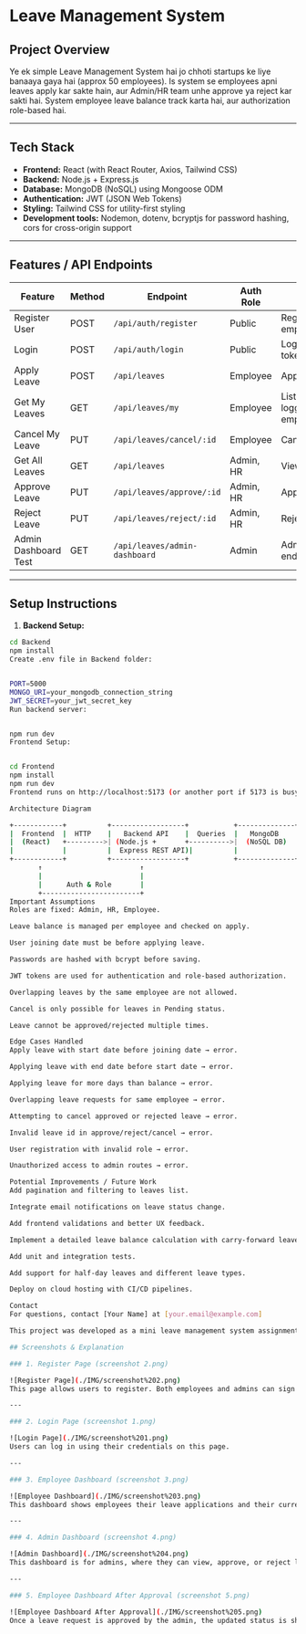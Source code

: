 # Leave Management System

## Project Overview

Ye ek simple Leave Management System hai jo chhoti startups ke liye banaaya gaya hai (approx 50 employees). Is system se employees apni leaves apply kar sakte hain, aur Admin/HR team unhe approve ya reject kar sakti hai. System employee leave balance track karta hai, aur authorization role-based hai.

---

## Tech Stack

- **Frontend:** React (with React Router, Axios, Tailwind CSS)
- **Backend:** Node.js + Express.js
- **Database:** MongoDB (NoSQL) using Mongoose ODM
- **Authentication:** JWT (JSON Web Tokens)
- **Styling:** Tailwind CSS for utility-first styling
- **Development tools:** Nodemon, dotenv, bcryptjs for password hashing, cors for cross-origin support

---

## Features / API Endpoints

| Feature              | Method | Endpoint                      | Auth Role | Description                       |
| -------------------- | ------ | ----------------------------- | --------- | --------------------------------- |
| Register User        | POST   | `/api/auth/register`          | Public    | Register employee/admin/hr        |
| Login                | POST   | `/api/auth/login`             | Public    | Login and get JWT token           |
| Apply Leave          | POST   | `/api/leaves`                 | Employee  | Apply for leave                   |
| Get My Leaves        | GET    | `/api/leaves/my`              | Employee  | List leaves of logged in employee |
| Cancel My Leave      | PUT    | `/api/leaves/cancel/:id`      | Employee  | Cancel own leave                  |
| Get All Leaves       | GET    | `/api/leaves`                 | Admin, HR | View all leaves                   |
| Approve Leave        | PUT    | `/api/leaves/approve/:id`     | Admin, HR | Approve a leave                   |
| Reject Leave         | PUT    | `/api/leaves/reject/:id`      | Admin, HR | Reject a leave                    |
| Admin Dashboard Test | GET    | `/api/leaves/admin-dashboard` | Admin     | Admin-only test endpoint          |

---

## Setup Instructions

1. **Backend Setup:**

```bash
cd Backend
npm install
Create .env file in Backend folder:


PORT=5000
MONGO_URI=your_mongodb_connection_string
JWT_SECRET=your_jwt_secret_key
Run backend server:


npm run dev
Frontend Setup:


cd Frontend
npm install
npm run dev
Frontend runs on http://localhost:5173 (or another port if 5173 is busy)

Architecture Diagram

+------------+          +------------------+           +--------------+
|  Frontend  |  HTTP    |   Backend API    |  Queries  |   MongoDB    |
|  (React)   +--------->| (Node.js +       +---------->|  (NoSQL DB)  |
|            |          |  Express REST API)|          |              |
+------------+          +------------------+           +--------------+
       ↑                        ↑
       |                        |
       |      Auth & Role       |
       +------------------------+
Important Assumptions
Roles are fixed: Admin, HR, Employee.

Leave balance is managed per employee and checked on apply.

User joining date must be before applying leave.

Passwords are hashed with bcrypt before saving.

JWT tokens are used for authentication and role-based authorization.

Overlapping leaves by the same employee are not allowed.

Cancel is only possible for leaves in Pending status.

Leave cannot be approved/rejected multiple times.

Edge Cases Handled
Apply leave with start date before joining date → error.

Applying leave with end date before start date → error.

Applying leave for more days than balance → error.

Overlapping leave requests for same employee → error.

Attempting to cancel approved or rejected leave → error.

Invalid leave id in approve/reject/cancel → error.

User registration with invalid role → error.

Unauthorized access to admin routes → error.

Potential Improvements / Future Work
Add pagination and filtering to leaves list.

Integrate email notifications on leave status change.

Add frontend validations and better UX feedback.

Implement a detailed leave balance calculation with carry-forward leaves.

Add unit and integration tests.

Add support for half-day leaves and different leave types.

Deploy on cloud hosting with CI/CD pipelines.

Contact
For questions, contact [Your Name] at [your.email@example.com]

This project was developed as a mini leave management system assignment to demonstrate full-stack development and system design skills.

## Screenshots & Explanation

### 1. Register Page (screenshot 2.png)

![Register Page](./IMG/screenshot%202.png)
This page allows users to register. Both employees and admins can sign up by providing their details here.

---

### 2. Login Page (screenshot 1.png)

![Login Page](./IMG/screenshot%201.png)
Users can log in using their credentials on this page.

---

### 3. Employee Dashboard (screenshot 3.png)

![Employee Dashboard](./IMG/screenshot%203.png)
This dashboard shows employees their leave applications and their current statuses, as seen in the image.

---

### 4. Admin Dashboard (screenshot 4.png)

![Admin Dashboard](./IMG/screenshot%204.png)
This dashboard is for admins, where they can view, approve, or reject leave requests.

---

### 5. Employee Dashboard After Approval (screenshot 5.png)

![Employee Dashboard After Approval](./IMG/screenshot%205.png)
Once a leave request is approved by the admin, the updated status is shown on the employee’s dashboard.


```
